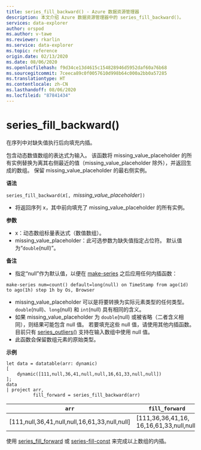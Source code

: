 ```yaml
---
title: series_fill_backward() - Azure 数据资源管理器
description: 本文介绍 Azure 数据资源管理器中的 series_fill_backward()。
services: data-explorer
author: orspod
ms.author: v-tawe
ms.reviewer: rkarlin
ms.service: data-explorer
ms.topic: reference
origin.date: 02/13/2020
ms.date: 08/06/2020
ms.openlocfilehash: f9d34ce13d4615c154828946d5952daf60a76b68
ms.sourcegitcommit: 7ceeca89c0f0057610d998b64c000a2bb0a57285
ms.translationtype: HT
ms.contentlocale: zh-CN
ms.lasthandoff: 08/06/2020
ms.locfileid: "87841434"
---
```

# <a name="series_fill_backward"></a>series_fill_backward()

在序列中对缺失值执行后向填充内插。

包含动态数值数组的表达式为输入。 该函数将 missing_value_placeholder 的所有实例替换为离其右侧最近的值（missing_value_placeholder 除外），并返回生成的数组。 保留 missing_value_placeholder 的最右侧实例。

**语法**

`series_fill_backward(`*x*`[, `*missing_value_placeholder*`])`
* 将返回序列 x，其中前向填充了 missing_value_placeholder 的所有实例。

**参数**

* x：动态数组标量表达式（数值数组）。
* missing_value_placeholder：此可选参数为缺失值指定占位符。 默认值为“`double`(null)”。

**备注**

* 指定“null”作为默认值，以便在 [make-series](make-seriesoperator.md) 之后应用任何内插函数： 

```kusto
make-series num=count() default=long(null) on TimeStamp from ago(1d) to ago(1h) step 1h by Os, Browser
```

* missing_value_placeholder 可以是将要转换为实际元素类型的任何类型。 `double`(null)、`long`(null) 和 `int`(null) 具有相同的含义。
* 如果 missing_value_placeholder 为 `double`(null) 或被省略（二者含义相同），则结果可能包含 null 值。 若要填充这些 null 值，请使用其他内插函数。 目前只有 [series_outliers()](series-outliersfunction.md) 支持在输入数组中使用 null 值。
* 此函数会保留数组元素的原始类型。

**示例**

<!-- csl: https://help.kusto.chinacloudapi.cn:443/Samples -->
```kusto
let data = datatable(arr: dynamic)
[
    dynamic([111,null,36,41,null,null,16,61,33,null,null])   
];
data 
| project arr, 
          fill_forward = series_fill_backward(arr)

```

|`arr`|`fill_forward`|
|---|---|
|[111,null,36,41,null,null,16,61,33,null,null]|[111,36,36,41,16, 16,16,61,33,null,null]|

  
使用 [series_fill_forward](series-fill-forwardfunction.md) 或 [series-fill-const](series-fill-constfunction.md) 来完成以上数组的内插。
